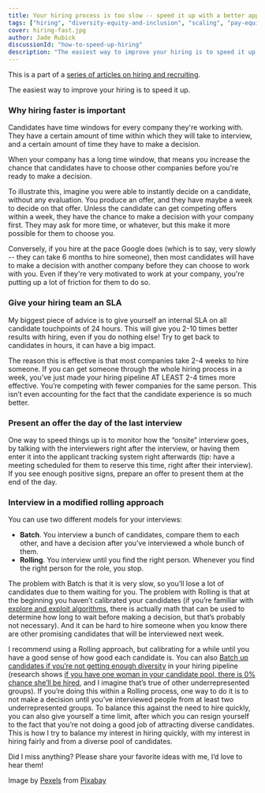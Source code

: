 ```yaml
---
title: Your hiring process is too slow -- speed it up with a better approach
tags: ["hiring", "diversity-equity-and-inclusion", "scaling", "pay-equity"]
cover: hiring-fast.jpg
author: Jade Rubick
discussionId: "how-to-speed-up-hiring"
description: "The easiest way to improve your hiring is to speed it up. Here's how: an SLA, present instant offers, and use a modified rolling approach."
---
```


<re-img src="hiring-fast.jpg"></re-img>

This is a part of a [series of articles on hiring and recruiting](/startup-hiring-and-recruiting). 

The easiest way to improve your hiring is to speed it up. 

### Why hiring faster is important

Candidates have time windows for every company they're working with. They have a certain amount of time within which they will take to interview, and a certain amount of time they have to make a decision. 

When your company has a long time window, that means you increase the chance that candidates have to choose other companies before you're ready to make a decision. 

To illustrate this, imagine you were able to instantly decide on a candidate, without any evaluation. You produce an offer, and they have maybe a week to decide on that offer. Unless the candidate can get competing offers within a week, they have the chance to make a decision with your company first. They may ask for more time, or whatever, but this make it more possible for them to choose you.

Conversely, if you hire at the pace Google does (which is to say, very slowly -- they can take 6 months to hire someone), then most candidates will have to make a decision with another company before they can choose to work with you. Even if they're very motivated to work at your company, you're putting up a lot of friction for them to do so. 

### Give your hiring team an SLA

My biggest piece of advice is to give yourself an internal SLA on all candidate touchpoints of 24 hours. This will give you 2-10 times better results with hiring, even if you do nothing else! Try to get back to candidates in hours, it can have a big impact.

The reason this is effective is that most companies take 2-4 weeks to hire someone. If you can get someone through the whole hiring process in a week, you’ve just made your hiring pipeline AT LEAST 2-4 times more effective. You’re competing with fewer companies for the same person. This isn’t even accounting for the fact that the candidate experience is so much better. 

### Present an offer the day of the last interview

One way to speed things up is to monitor how the “onsite” interview goes, by talking with the interviewers right after the interview, or having them enter it into the applicant tracking system right afterwards (tip: have a meeting scheduled for them to reserve this time, right after their interview). If you see enough positive signs, prepare an offer to present them at the end of the day.  

### Interview in a modified rolling approach

You can use two different models for your interviews:  

* **Batch**. You interview a bunch of candidates, compare them to each other, and have a decision after you’ve interviewed a whole bunch of them. 
* **Rolling**. You interview until you find the right person. Whenever you find the right person for the role, you stop. 

The problem with Batch is that it is very slow, so you’ll lose a lot of candidates due to them waiting for you. The problem with Rolling is that at the beginning you haven’t calibrated your candidates (if you’re familiar with [explore and exploit algorithms](/exploration-and-exploitation-in-technical-standards/), there is actually math that can be used to determine how long to wait before making a decision, but that’s probably not necessary). And it can be hard to hire someone when you know there are other promising candidates that will be interviewed next week. 

I recommend using a Rolling approach, but calibrating for a while until you have a good sense of how good each candidate is. You can also [Batch up candidates if you’re not getting enough diversity](/bundled-hiring/) in your hiring pipeline (research shows [if you have one woman in your candidate pool, there is 0% chance she’ll be hired](https://hbr.org/2016/04/if-theres-only-one-woman-in-your-candidate-pool-theres-statistically-no-chance-shell-be-hired), and I imagine that’s true of other underrepresented groups). If you’re doing this within a Rolling process, one way to do it is to not make a decision until you’ve interviewed people from at least two underrepresented groups. To balance this against the need to hire quickly, you can also give yourself a time limit, after which you can resign yourself to the fact that you’re not doing a good job of attracting diverse candidates. This is how I try to balance my interest in hiring quickly, with my interest in hiring fairly and from a diverse pool of candidates.


Did I miss anything? Please share your favorite ideas with me, I’d love to hear them! 


Image by <a href="https://pixabay.com/users/pexels-2286921/?utm_source=link-attribution&amp;utm_medium=referral&amp;utm_campaign=image&amp;utm_content=1840437">Pexels</a> from <a href="https://pixabay.com/?utm_source=link-attribution&amp;utm_medium=referral&amp;utm_campaign=image&amp;utm_content=1840437">Pixabay</a>